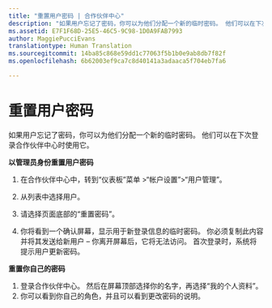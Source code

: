 ```yaml
---
title: "重置用户密码 | 合作伙伴中心"
description: "如果用户忘记了密码，你可以为他们分配一个新的临时密码。 他们可以在下次登录合作伙伴中心时使用它。"
ms.assetid: E7F1F68D-25E5-46C5-9C98-1D0A9FAB7993
author: MaggiePucciEvans
translationtype: Human Translation
ms.sourcegitcommit: 14ba85c868e59dd1c77063f5b1b0e9ab8db7f82f
ms.openlocfilehash: 6b62003ef9ca7c8d40141a3adaaca5f704eb7fa6

---
```


# 重置用户密码


如果用户忘记了密码，你可以为他们分配一个新的临时密码。 他们可以在下次登录合作伙伴中心时使用它。

**以管理员身份重置用户密码**

1.  在合作伙伴中心中，转到“仪表板”菜单 &gt;“帐户设置”&gt;“用户管理”。
2.  从列表中选择用户。

3.  请选择页面底部的“重置密码”。

4.  你将看到一个确认屏幕，显示用于新登录信息的临时密码。 你必须复制此内容并将其发送给新用户 – 你离开屏幕后，它将无法访问。 首次登录时，系统将提示用户更新密码。

**重置你自己的密码**

1.  登录合作伙伴中心。 然后在屏幕顶部选择你的名字，再选择“我的个人资料”。
2.  你可以看到你自己的角色，并且可以看到更改密码的说明。

 

 






<!--HONumber=Nov16_HO3-->


